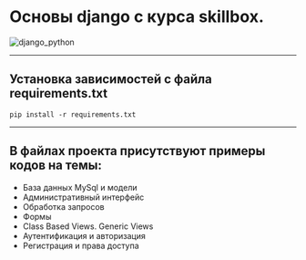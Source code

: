 # Основы django с курса skillbox.

![django_python](https://elpythonista.com/wp-content/uploads/2020/10/Django.jpg)

---
## Установка зависимостей с файла requirements.txt


```
pip install -r requirements.txt
```
---
## В файлах проекта присутствуют примеры кодов на темы:
- База данных MySql и модели
- Административный интерфейс 
- Обработка запросов 
- Формы
- Class Based Views. Generic Views
- Аутентификация и авторизация
- Регистрация и права доступа
